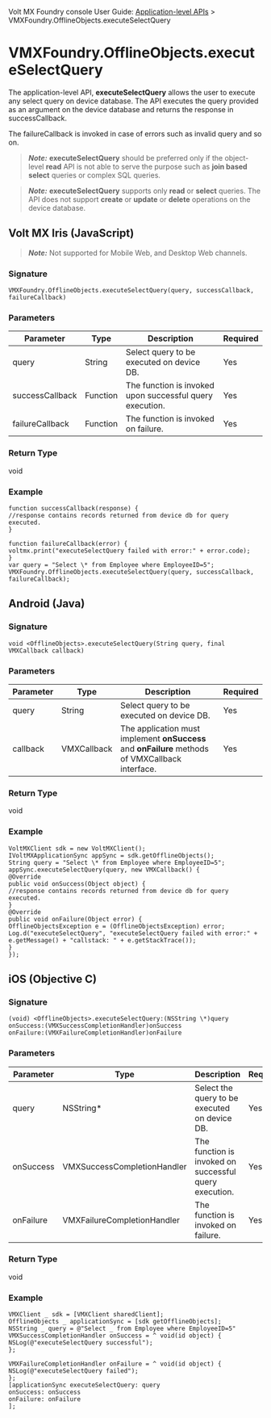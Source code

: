 
Volt MX Foundry console User Guide: [Application-level APIs](Application_Level_APIs.md) > VMXFoundry.OfflineObjects.executeSelectQuery

# VMXFoundry.OfflineObjects.executeSelectQuery

The application-level API, **executeSelectQuery** allows the user to execute any select query on device database. The API executes the query provided as an argument on the device database and returns the response in successCallback.

The failureCallback is invoked in case of errors such as invalid query and so on.

> **_Note:_** **executeSelectQuery** should be preferred only if the object-level **read** API is not able to serve the purpose such as **join based select** queries or complex SQL queries.

> **_Note:_** **executeSelectQuery** supports only **read** or **select** queries. The API does not support **create** or **update** or **delete** operations on the device database.

## Volt MX Iris (JavaScript)

> **_Note:_** Not supported for Mobile Web, and Desktop Web channels.

### Signature

```
VMXFoundry.OfflineObjects.executeSelectQuery(query, successCallback, failureCallback)
```

### Parameters

| Parameter       | Type     | Description                                              | Required |
| --------------- | -------- | -------------------------------------------------------- | -------- |
| query           | String   | Select query to be executed on device DB.                | Yes      |
| successCallback | Function | The function is invoked upon successful query execution. | Yes      |
| failureCallback | Function | The function is invoked on failure.                      | Yes      |

### Return Type

void

### Example

```
function successCallback(response) {
//response contains records returned from device db for query executed.
}

function failureCallback(error) {
voltmx.print("executeSelectQuery failed with error:" + error.code);
}
var query = "Select \* from Employee where EmployeeID=5";
VMXFoundry.OfflineObjects.executeSelectQuery(query, successCallback, failureCallback);
```

## Android (Java)

### Signature

```
void <OfflineObjects>.executeSelectQuery(String query, final VMXCallback callback)
```

### Parameters

| Parameter | Type        | Description                                                                                      | Required |
| --------- | ----------- | ------------------------------------------------------------------------------------------------ | -------- |
| query     | String      | Select query to be executed on device DB.                                                        | Yes      |
| callback  | VMXCallback | The application must implement **onSuccess** and **onFailure** methods of VMXCallback interface. | Yes      |

### Return Type

void

### Example

```
VoltMXClient sdk = new VoltMXClient();
IVoltMXApplicationSync appSync = sdk.getOfflineObjects();
String query = "Select \* from Employee where EmployeeID=5";
appSync.executeSelectQuery(query, new VMXCallback() {
@Override
public void onSuccess(Object object) {
//response contains records returned from device db for query executed.
}
@Override
public void onFailure(Object error) {
OfflineObjectsException e = (OfflineObjectsException) error;
Log.d("executeSelectQuery", "executeSelectQuery failed with error:" + e.getMessage() + "callstack: " + e.getStackTrace());
}
});
```

## iOS (Objective C)

### Signature

```
(void) <OfflineObjects>.executeSelectQuery:(NSString \*)query
onSuccess:(VMXSuccessCompletionHandler)onSuccess
onFailure:(VMXFailureCompletionHandler)onFailure
```

### Parameters

| Parameter | Type                        | Description                                            | Required |
| --------- | --------------------------- | ------------------------------------------------------ | -------- |
| query     | NSString\*                  | Select the query to be executed on device DB.          | Yes      |
| onSuccess | VMXSuccessCompletionHandler | The function is invoked on successful query execution. | Yes      |
| onFailure | VMXFailureCompletionHandler | The function is invoked on failure.                    | Yes      |

### Return Type

void

### Example

```
VMXClient _ sdk = [VMXClient sharedClient];
OfflineObjects _ applicationSync = [sdk getOfflineObjects];
NSString _ query = @"Select _ from Employee where EmployeeID=5"
VMXSuccessCompletionHandler onSuccess = ^ void(id object) {
NSLog(@"executeSelectQuery successful");
};

VMXFailureCompletionHandler onFailure = ^ void(id object) {
NSLog(@"executeSelectQuery failed");
};
[applicationSync executeSelectQuery: query
onSuccess: onSuccess
onFailure: onFailure
];
```
